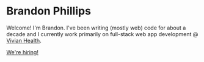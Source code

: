 # Brandon Phillips

Welcome! I'm Brandon. I've been writing (mostly web) code for about a decade and I currently work primarily on full-stack web app
development @ [Vivian Health](https://www.vivian.com/).

[We're hiring!](https://boards.greenhouse.io/vivian)
